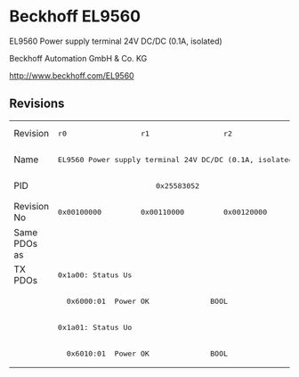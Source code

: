 # Beckhoff EL9560

EL9560 Power supply terminal 24V DC/DC (0.1A, isolated)

Beckhoff Automation GmbH & Co. KG

http://www.beckhoff.com/EL9560

## Revisions
<table>
<tr >
<td>Revision</td>
<td><pre>r0</pre></td>
<td><pre>r1</pre></td>
<td><pre>r2</pre></td>
</tr>
<tr >
<td>Name</td>
<td colspan=3 align="center"><pre>EL9560 Power supply terminal 24V DC/DC (0.1A, isolated)</pre></td>
</tr>
<tr >
<td>PID</td>
<td colspan=3 align="center"><pre>0x25583052</pre></td>
</tr>
<tr >
<td>Revision No</td>
<td><pre>0x00100000</pre></td>
<td><pre>0x00110000</pre></td>
<td><pre>0x00120000</pre></td>
</tr>
<tr >
<td>Same PDOs as</td>
<td colspan=3 align="center"><pre></pre></td>
</tr>
<tr class="txpdo pdosection">
<td rowspan=4 valign=top>TX PDOs</td>
<td colspan=3 align="left"><pre>0x1a00: Status Us</pre></td>
<td></td>
</tr>
<tr class="txpdo">
<td colspan=3 align="left"><pre>  0x6000:01  Power OK              BOOL</pre></td>
</tr>
<tr class="txpdo pdosection">
<td colspan=3 align="left"><pre>0x1a01: Status Uo</pre></td>
</tr>
<tr class="txpdo">
<td colspan=3 align="left"><pre>  0x6010:01  Power OK              BOOL</pre></td>
</tr>
</table>
